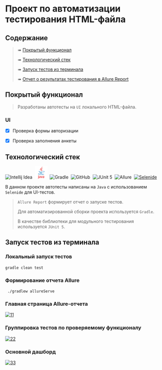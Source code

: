 # Проект по автоматизации тестирования HTML-файла

## Содержание

> ➠ [Покрытый функционал](#earth_africa-покрытый-функционал)
>
> ➠ [Технологический стек](#classical_building-технологический-стек)
>
> ➠ [Запуск тестов из терминала](#запуск-тестов-из-терминала)
>
> ➠ [Отчет о результатах тестирования в Allure Report](#skier-главная-страница-allure-отчета)
>

## Покрытый функционал

> Разработаны автотесты на <code>UI</code> локального HTML-файла.
### UI

- [x] Проверка формы авторизации
- [x] Проверка заполнения анкеты


## Технологический стек

<p>
  <img src="https://img.icons8.com/color/48/000000/intellij-idea.png" title="Intellij Idea" alt="Intellij Idea" width="40" height="40"/>&nbsp; 
  <img src="https://github.com/devicons/devicon/blob/master/icons/java/java-original-wordmark.svg" title="Java" alt="Java" width="40" height="40"/>&nbsp;
  <img src="https://plugins.gradle.org/shared-assets/shared/images/elephant-corner.png" title="Gradle"  alt="Gradle" width="40" height="40"/>&nbsp;
  <img src="https://img.icons8.com/glyph-neue/344/github.png" title="GitHub" alt="GitHub" width="40" height="40"/>&nbsp;
  <img src="https://miro.medium.com/max/1400/1*J8sjpKQJswCKiPUYVefbgQ.jpeg" title="JUnit 5" alt="JUnit 5" width="70" height="40"/>&nbsp;
  <img src="https://images.opencollective.com/allure-report/f14e715/logo/256.png" title="Allure" alt="Allure" width="40" height="40"/>&nbsp;
  <a href="https://selenide.org/"><img src="/images/Selenide.svg" width="40" height="40"  alt="Selenide"/></a>
  </p>

 В данном проекте автотесты написаны на <code>Java</code> с использованием <code>Selenide</code> для UI-тестов.
>
> <code>Allure Report</code> формирует отчет о запуске тестов.
>
> Для автоматизированной сборки проекта используется <code>Gradle</code>.
>
> В качестве библиотеки для модульного тестирования используется <code>JUnit 5</code>.


## Запуск тестов из терминала

### Локальный запуск тестов

```
gradle clean test
```
### Формирование отчета Allure

```
 ./gradlew allureServe
```


### Главная страница Allure-отчета

<p>
<a href="https://ibb.co/V9C50qM"><img src="https://i.ibb.co/qjgVLrm/11.png" alt="11" border="0"></a>
</p>

### Группировка тестов по проверяемому функционалу

<p>
<a href="https://ibb.co/2W60zvs"><img src="https://i.ibb.co/MZhyzcG/22.png" alt="22" border="0"></a>
</p>


### Основной дашборд

<p>
<a href="https://ibb.co/GM2z2Tg"><img src="https://i.ibb.co/myqfq8Q/33.png" alt="33" border="0"></a>
</p>

